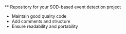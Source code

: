 ** Repository for your SOD-based event detection project
- Maintain good quality code
- Add comments and structure
- Ensure readability and portability
